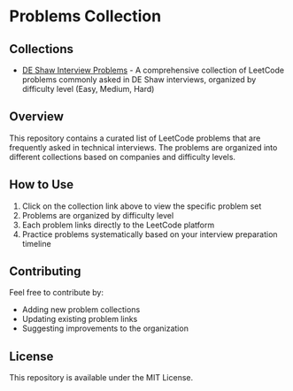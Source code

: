 # Problems Collection

## Collections

- [DE Shaw Interview Problems](./DEShaW) - A comprehensive collection of LeetCode problems commonly asked in DE Shaw interviews, organized by difficulty level (Easy, Medium, Hard)

## Overview

This repository contains a curated list of LeetCode problems that are frequently asked in technical interviews. The problems are organized into different collections based on companies and difficulty levels.

## How to Use

1. Click on the collection link above to view the specific problem set
2. Problems are organized by difficulty level
3. Each problem links directly to the LeetCode platform
4. Practice problems systematically based on your interview preparation timeline

## Contributing

Feel free to contribute by:
- Adding new problem collections
- Updating existing problem links
- Suggesting improvements to the organization

## License

This repository is available under the MIT License.
